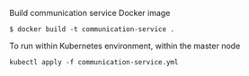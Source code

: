 Build communication service Docker image
```
$ docker build -t communication-service .
```

To run within Kubernetes environment, within the master node
```
kubectl apply -f communication-service.yml
```
